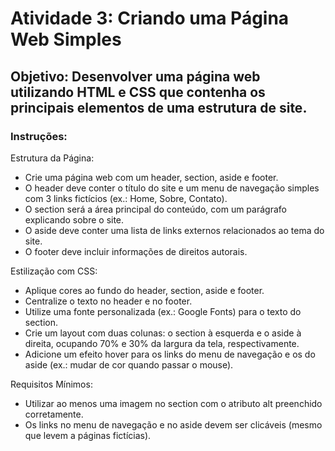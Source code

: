 # Atividade 3: Criando uma Página Web Simples

## Objetivo: Desenvolver uma página web utilizando HTML e CSS que contenha os principais elementos de uma estrutura de site.

### Instruções:

Estrutura da Página:
- Crie uma página web com um header, section, aside e footer.
- O header deve conter o título do site e um menu de navegação simples com 3 links fictícios (ex.: Home, Sobre, Contato).
- O section será a área principal do conteúdo, com um parágrafo explicando sobre o site.
- O aside deve conter uma lista de links externos relacionados ao tema do site.
- O footer deve incluir informações de direitos autorais.

Estilização com CSS:
- Aplique cores ao fundo do header, section, aside e footer.
- Centralize o texto no header e no footer.
- Utilize uma fonte personalizada (ex.: Google Fonts) para o texto do section.
- Crie um layout com duas colunas: o section à esquerda e o aside à direita, ocupando 70% e 30% da largura da tela, respectivamente.
- Adicione um efeito hover para os links do menu de navegação e os do aside (ex.: mudar de cor quando passar o mouse).

Requisitos Mínimos:
- Utilizar ao menos uma imagem no section com o atributo alt preenchido corretamente.
- Os links no menu de navegação e no aside devem ser clicáveis (mesmo que levem a páginas fictícias).
